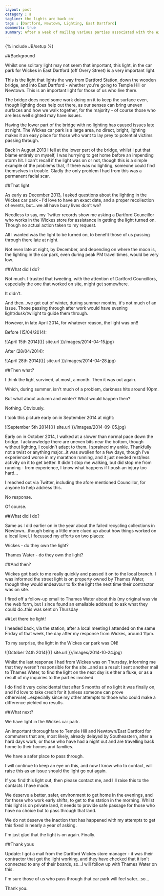 ```yaml
---
layout: post
category : a
tagline: the lights are back on!
tags : [Dartford, Newtown, Lighting, East Dartford]
comments: true
summary: After a week of mailing various parties associated with the Wickes store on Overy Street, the light finally came back on
---
```


{% include JB/setup %}

##Background

Whilst one solitary light may not seem that important, this light, in the car park for Wickes in East Dartford (off Overy Street) is a very important light.

This is the light that lights the way from Dartford Station, down the wooden bridge, and into East Dartford - whether you're going to Temple Hill or Newtown.  This is an important light for those of us who live there.

The bridge does need some work doing on it to keep the surface even, though lighting does help out there, as our senses can bring uneven surfaces and how we walk together, for the majority - of course those who are less well sighted may have issues.

Having the lower part of the bridge with no lighting has caused issues late at night. The Wickes car park is a large area, no direct, bright, lighting makes it an easy place for those who want to lay prey to potential victims passing through.

Back in August 2013 I fell at the lower part of the bridge, whilst I put that blame entirely on myself, I was hurrying to get home before an impending storm hit.  I can't recall if the light was on or not, though this is a simple example of the problems that, if there was no lighting, someone could find themselves in trouble. Gladly the only problem I had from this was a permanent facial scar.

##That light

As early as December 2013, I asked questions about the lighting in the Wickes car park - I'd love to have an exact date, and a proper recollection of events, but...we all have busy lives don't we?

Needless to say, my Twitter records show me asking a Dartford Councillor who works in the Wickes store for assistance in getting the light turned on. Though no actual action taken to my request.

All I wanted was the light to be turned on, to benefit those of us passing through there late at night.

Not even late at night, by December, and depending on where the moon is, the lighting in the car park, even during peak PM travel times, would be very low.

##What did I do?

Not much. I trusted that tweeting, with the attention of Dartford Councillors, especially the one that worked on site, might get somewhere.

It didn't.

And then...we got out of winter, during summer months, it's not much of an issue. Those passing through after work would have evening light/dusk/twilight to guide them through.

However, in late April 2014, for whatever reason, the light was on!!

Before (15/04/2014):

![April 15th 2014]({{ site.url }}/images/2014-04-15.jpg)

After (28/04/2014):

![April 28th 2014]({{ site.url }}/images/2014-04-28.jpg)

##Then what?

I think the light survived, at most, a month. Then it was out again.

Which, during summer, isn't much of a problem, darkness hits around 10pm.

But what about autumn and winter? What would happen then?

Nothing. Obviously.

I took this picture early on in September 2014 at night:

![September 5th 2014]({{ site.url }}/images/2014-09-05.jpg)

Early on in October 2014, I walked at a slower than normal pace down the bridge. I acknowledge there are uneven bits near the bottom, though without lighting, I couldn't adapt to them. I sprained my ankle. Thankfully not a twist or anything major...it was swollen for a few days, though I've experienced worse in my marathon running, and it just needed rest/less activity on it to get better.  It didn't stop me walking, but did stop me from running - from experience, I know what happens if I push an injury too hard...

I reached out via Twitter, including the afore mentioned Councillor, for anyone to help address this.

No response.

Of course.

##What did I do?

Same as I did earlier on in the year about the failed recycling collections in Newtown...though being a little more clued up about how things worked on a local level, I focussed my efforts on two places:

Wickes - do they own the light?

Thames Water - do they own the light?

##And then?

Wickes got back to me really quickly and passed it on to the local branch. I was informed the street light is on property owned by Thames Water, though they would endeavour to fix the light the next time their contractor was on site.

I fired off a follow-up email to Thames Water about this (my original was via the web form, but I since found an emailable address) to ask what they could do..this was sent on Thursday

##Let there be light!

I headed back, via the station, after a local meeting I attended on the same Friday of that week, the day after my response from Wickes, around 11pm.

To my surprise, the light in the Wickes car park was ON!

![October 24th 2014]({{ site.url }}/images/2014-10-24.jpg)

Whilst the last response I had from Wickes was on Thursday, informing me that they weren't responsible for the site...and as a result I sent another mail to Thames Water, to find the light on the next day is either a fluke, or as a result of my inquiries to the parties involved.

I do find it very coincidental that after 5 months of no light it was finally on, and I'd love to take credit for it (unless someone can prove otherwise)...especially since my other attempts to those who could make a difference yielded no results.

##What next?

We have light in the Wickes car park.

An important thoroughfare to Temple Hill and Newtown/East Dartford for commuters that are, most likely, already delayed by Southeastern, after a hard days work, or those who have had a night out and are travelling back home to their homes and families.

We have a safer place to pass through.

I will continue to keep an eye on this, and now I know who to contact, will raise this as an issue should the light go out again.

If you find this light out, then please contact me, and I'll raise this to the contacts I have made.

We deserve a better, safer, environment to get home in the evenings, and for those who work early shifts, to get to the station in the morning.  Whilst this light is on private land, it needs to provide safe passage for those who have no choice but to pass through that land.

We do not deserve the inaction that has happened with my attempts to get this fixed in nearly a year of asking.

I'm just glad that the light is on again. Finally.

##Thank yous

Update: I got a mail from the Dartford Wickes store manager - it was their contractor that got the light working, and they have checked that it isn't connected to any of their boards, so...I will follow up with Thames Water on this.

I'm sure those of us who pass through that car park will feel safer...so...

Thank you.

